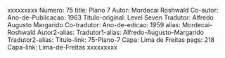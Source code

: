 xxxxxxxxx
Numero: 75
title: Plano 7
Autor: Mordecai Roshwald
Co-autor: 
Ano-de-Publicacao: 1963
Titulo-original: Level Seven
Tradutor: Alfredo Augusto Margarido
Co-tradutor: 
Ano-de-edicao: 1959
alias: Mordecai-Roshwald
Autor2-alias: 
Tradutor1-alias: Alfredo-Augusto-Margarido
Tradutor2-alias: 
Titulo-link: 75-Plano-7
Capa: Lima de Freitas
pags: 218
Capa-link: Lima-de-Freitas
xxxxxxxxx